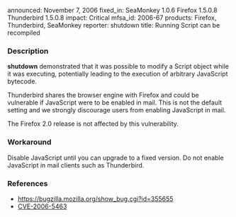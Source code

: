 announced: November 7, 2006
fixed_in: SeaMonkey 1.0.6
          Firefox 1.5.0.8
          Thunderbird 1.5.0.8
impact: Critical
mfsa_id: 2006-67
products: Firefox, Thunderbird, SeaMonkey
reporter: shutdown
title: Running Script can be recompiled

<h3>Description</h3>

<p><b>shutdown</b> demonstrated that it was possible to modify a
Script object while it was executing, potentially leading to the
execution of arbitrary JavaScript bytecode.</p>

<p class="note">Thunderbird shares the browser engine with Firefox
and could be vulnerable if JavaScript were to be enabled in mail. This is not
the default setting and we strongly discourage users from enabling
JavaScript in mail.</p>

<p>The Firefox 2.0 release is not affected by this vulnerability.</p>

<h3>Workaround</h3>

<p>Disable JavaScript until you can upgrade to a fixed version. Do not enable
JavaScript in mail clients such as Thunderbird.</p>

<h3>References</h3>

<ul>
<li><a href="https://bugzilla.mozilla.org/show_bug.cgi?id=355655">
https://bugzilla.mozilla.org/show_bug.cgi?id=355655</a></li>
<li><a class="ex-ref" href="http://nvd.nist.gov/nvd.cfm?cvename=CVE-2006-5463">
CVE-2006-5463</a></li>
</ul>



